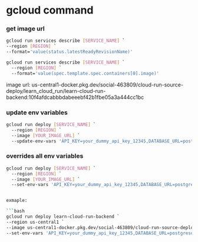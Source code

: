 # gcloud command

### get image url

```bash
gcloud run services describe [SERVICE_NAME] `
--region [REGION] `
--format='value(status.latestReadyRevisionName)'
```
```bash
gcloud run services describe [SERVICE_NAME] `
  --region [REGION] `
  --format='value(spec.template.spec.containers[0].image)'
```
image url: us-central1-docker.pkg.dev/social-463809/cloud-run-source-deploy/learn_cloud_run/learn-cloud-run-backend:10f4afdcabbbdabeeebf42b1fbe05a3a444cc1bc
### update env variables

```bash
gcloud run deploy [SERVICE_NAME] `
  --region [REGION] `
  --image [YOUR_IMAGE_URL] `
  --update-env-vars 'API_KEY=your_dummy_api_key_12345,DATABASE_URL=postgresql://user:password@localhost:5432/mydb'

```
### overrides all env variables

```bash
gcloud run deploy [SERVICE_NAME] `
  --region [REGION] `
  --image [YOUR_IMAGE_URL] `
  --set-env-vars 'API_KEY=your_dummy_api_key_12345,DATABASE_URL=postgresql://user:password@localhost:5432/mydb'


exmaple:

```bash
gcloud run deploy learn-cloud-run-backend `
--region us-central1 `
--image us-central1-docker.pkg.dev/social-463809/cloud-run-source-deploy/learn_cloud_run/learn-cloud-run-backend:10f4afdcabbbdabeeebf42b1fbe05a3a444cc1bc `
--set-env-vars 'API_KEY=your_dummy_api_key_12345,DATABASE_URL=postgresql://user:password@localhost:5432/mydb'

```
